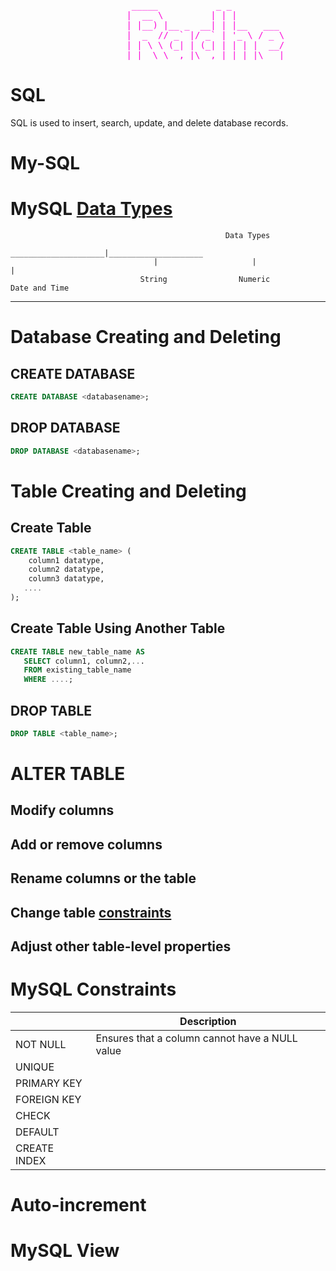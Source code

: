 <pre style="color: #fc03d7;">                       _____           _ _
                      |  __ \         | | |
                      | |__) |__ _  __| | |__   ___
                      |  _  // _` |/ _` | '_ \ / _ \
                      | | \ \ (_| | (_| | | | |  __/
                      |_|  \_\__,_|\__,_|_| |_|\___| </pre>

# SQL

SQL is used to insert, search, update, and delete database records.

# My-SQL

# MySQL [Data Types](./Data%20Types.md)

                                                    Data Types
                                     _____________________|_____________________
                                    |                     |                     |
                                 String                Numeric            Date and Time

---

# Database Creating and Deleting

## CREATE DATABASE

```sql
CREATE DATABASE <databasename>;
```

## DROP DATABASE

```sql
DROP DATABASE <databasename>;
```

# Table Creating and Deleting

## Create Table

```sql
CREATE TABLE <table_name> (
    column1 datatype,
    column2 datatype,
    column3 datatype,
   ....
);
```

## Create Table Using Another Table

```sql
CREATE TABLE new_table_name AS
   SELECT column1, column2,...
   FROM existing_table_name
   WHERE ....;
```

## DROP TABLE

```sql
DROP TABLE <table_name>;
```

# ALTER TABLE

## Modify columns

## Add or remove columns

## Rename columns or the table

## Change table [constraints](#MySQLConstraints)

## Adjust other table-level properties

# MySQL Constraints

|              | Description                                    |
| ------------ | ---------------------------------------------- |
| NOT NULL     | Ensures that a column cannot have a NULL value |
| UNIQUE       |                                                |
| PRIMARY KEY  |                                                |
| FOREIGN KEY  |                                                |
| CHECK        |                                                |
| DEFAULT      |                                                |
| CREATE INDEX |                                                |

# Auto-increment

# MySQL View
